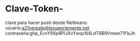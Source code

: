 # Clave-Token-
clave para hacer push desde Netbeans:
  usuario:a21nereatp@iessanclemente.net
  contraseña: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
